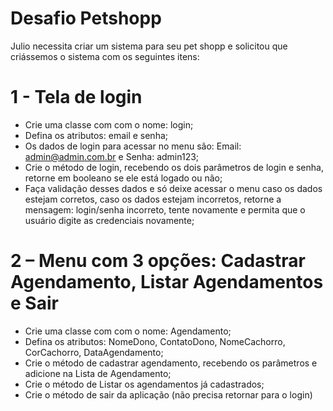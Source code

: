 # Desafio Petshopp

Julio necessita criar um sistema para seu pet shopp e solicitou que criássemos o sistema com os seguintes itens:

# 1 - Tela de login

- Crie uma classe com com o nome: login;
- Defina os atributos: email e senha;
- Os dados de login para acessar no menu são: Email: admin@admin.com.br e Senha: admin123;
- Crie o método de login, recebendo os dois parâmetros de login e senha, retorne em booleano se ele está logado ou não;
- Faça validação desses dados e só deixe acessar o menu caso os dados estejam corretos, caso os dados estejam incorretos, retorne a mensagem: login/senha incorreto, tente novamente e permita que o usuário digite as credenciais novamente;
  
# 2 – Menu com 3 opções: Cadastrar Agendamento, Listar Agendamentos e Sair

- Crie uma classe com com o nome: Agendamento;
- Defina os atributos: NomeDono, ContatoDono, NomeCachorro, CorCachorro, DataAgendamento;
- Crie o método de cadastrar agendamento, recebendo os parâmetros e adicione na Lista de Agendamento;
- Crie o método de Listar os agendamentos já cadastrados;
- Crie o método de sair da aplicação (não precisa retornar para o login)
